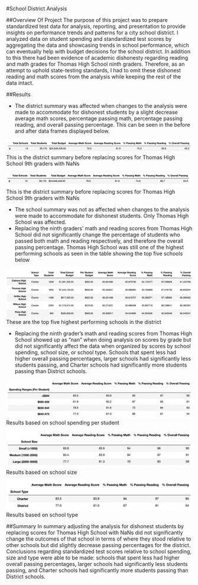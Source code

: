 #School District Analysis

##Overview Of Project
The purpose of this project was to prepare standardized test data for analysis, reporting, and presentation to provide insights on performance trends and patterns for a city school district. I analyzed data on student spending and standardized test scores by aggregating the data and showcasing trends in school performance, which can eventually help with budget decisions for the school district. In addition to this there had been evidence of academic dishonesty regarding reading and math grades for Thomas High School ninth graders. Therefore, as an attempt to uphold state-testing standards, I had to omit these dishonest reading and math scores from the analysis while keeping the rest of the data intact.

##Results
- The district summary was affected when changes to the analysis were made to accommodate for dishonest students by a slight decrease average math scores, percentage passing math, percentage passing reading, and overall passing percentage. This can be seen in the before and after data frames displayed below.


![district_before](/Resources/district_before.png) 
This is the district summary before replacing scores for Thomas High School 9th graders with NaNs

![district_after](/Resources/district_after.png) 
This is the district summary before replacing scores for Thomas High School 9th graders with NaNs


- The school summary was not as affected when changes to the analysis were made to accommodate for dishonest students. Only Thomas High School was affected.
- Replacing the ninth graders’ math and reading scores from Thomas High School did not significantly change the percentage of students who passed both math and reading respectively, and therefore the overall passing percentage. Thomas High School was still one of the highest performing schools as seen in the table showing the top five schools below

![top_five](/Resources/top_five.png) 
These are the top five highest performing schools in the district

- Replacing the ninth grader’s math and reading scores from Thomas High School showed up as “nan” when doing analysis on scores by grade but did not significantly affect the data when organized by scores by school spending, school size, or school type. Schools that spent less had higher overall passing percentages, larger schools had significantly less students passing, and Charter schools had significantly more students passing than District schools.

![spending](/Resources/spending.png) 
Results based on school spending per student

![school_size](/Resources/school_size.png) 
Results based on school size

![school_type](/Resources/school_type.png) 
Results based on school type

##Summary
In summary adjusting the analysis for dishonest students by replacing scores for Thomas High School with NaNs did not significantly change the outcomes of that school in terms of where they stood relative to other schools but did slightly decrease passing percentages for the district. Conclusions regarding standardized test scores relative to school spending, size and type were able to be made: schools that spent less had higher overall passing percentages, larger schools had significantly less students passing, and Charter schools had significantly more students passing than District schools.
